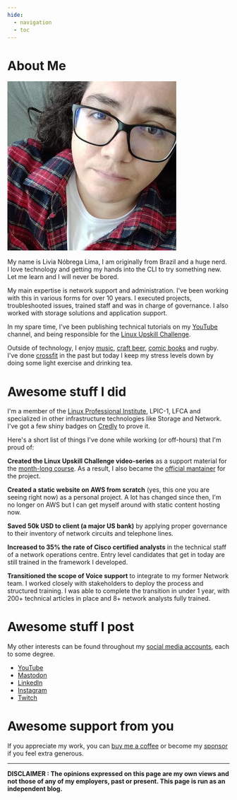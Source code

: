 ```yaml
---
hide:
  - navigation
  - toc
---
```

# About Me

[![Photo of Livia Lima](LL.jpg "Click to see my LinkedIn profile")](https://www.linkedin.com/in/livialima/)

My name is Livia Nóbrega Lima, I am originally from Brazil and a huge nerd. I love technology and getting my hands into the CLI to try something new. Let me learn and I will never be bored.

My main expertise is network support and administration. I've been working with this in various forms for over 10 years. I executed projects, troubleshooted issues, trained staff and was in charge of governance. I also worked with storage solutions and application support.

In my spare time, I've been publishing technical tutorials on my [YouTube](https://www.youtube.com/@livia2lima) channel, and being responsible for the [Linux Upskill Challenge](https://linuxupskillchallenge.org).

Outside of technology, I enjoy [music](https://open.spotify.com/user/12163736583 "the music I listen to"), [craft beer](https://untappd.com/user/livialima "the beers I drink"), [comic books](https://www.goodreads.com/user/show/113604841-livia-lima "the books I read") and rugby. I've done [crossfit](https://games.crossfit.com/athlete/1689757 "Shame on me, I haven't been in a box in years!") in the past but today I keep my stress levels down by doing some light exercise and drinking tea.

# Awesome stuff I did

I'm a member of the [Linux Professional Institute](https://people.lpi.org/m/LPI000190681), LPIC-1, LFCA and specialized in other infrastructure technologies like Storage and Network. I've got a few shiny badges on [Credly](https://www.credly.com/users/livia-lima/badges?sort=-state_updated_at&page=1) to prove it. 

Here's a short list of things I've done while working (or off-hours) that I'm proud of:

**Created the Linux Upskill Challenge video-series** as a support material for the [month-long course](https://linuxupskillchallenge.org). As a result, I also became the [official mantainer](https://github.com/livialima/linuxupskillchallenge) for the project.

**Created a static website on AWS from scratch** (yes, this one you are seeing right now) as a personal project. A lot has changed since then, I'm no longer on AWS but I can get myself around with static content hosting now.

**Saved 50k USD to client (a major US bank)** by applying proper governance to their inventory of network circuits and telephone lines.

**Increased to 35% the rate of Cisco certified analysts** in the technical staff of a network operations centre. Entry level candidates that get in today are still trained in the framework I developed.

**Transitioned the scope of Voice support** to integrate to my former Network team. I worked closely with stakeholders to deploy the process and structured training. I was able to complete the transition in under 1 year, with 200+ technical articles in place and 8+ network analysts fully trained.

# Awesome stuff I post

My other interests can be found throughout my [social media accounts](https://bio.link/livialima), each to some degree.

*   [YouTube](https://www.youtube.com/@livia2lima)
*   [Mastodon](https://fosstodon.org/@livialima)
*   [LinkedIn](https://www.linkedin.com/in/livialima/)
*   [Instagram](https://www.instagram.com/livia2lima/)
*   [Twitch](https://twitch.tv/livialimastreams)

# Awesome support from you

If you appreciate my work, you can [buy me a coffee](https://www.buymeacoffee.com/livialima "Thanks!") or become my [sponsor](https://github.com/sponsors/livialima/ "sponsor me on GitHub") if you feel extra generous.

---------------------------

**DISCLAIMER : The opinions expressed on this page are my own views and not those of any of my employers, past or present. This page is run as an independent blog.**

